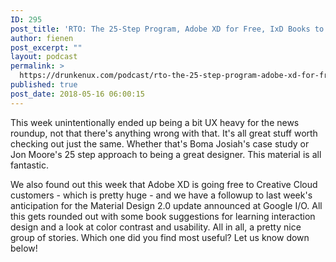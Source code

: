 ```yaml
---
ID: 295
post_title: 'RTO: The 25-Step Program, Adobe XD for Free, IxD Books to Read&#8230;'
author: fienen
post_excerpt: ""
layout: podcast
permalink: >
  https://drunkenux.com/podcast/rto-the-25-step-program-adobe-xd-for-free-ixd-books-to-read/
published: true
post_date: 2018-05-16 06:00:15
---
```

This week unintentionally ended up being a bit UX heavy for the news roundup, not that there's anything wrong with that. It's all great stuff worth checking out just the same. Whether that's Boma Josiah's case study or Jon Moore's 25 step approach to being a great designer. This material is all fantastic.

We also found out this week that Adobe XD is going free to Creative Cloud customers - which is pretty huge - and we have a followup to last week's anticipation for the Material Design 2.0 update announced at Google I/O. All this gets rounded out with some book suggestions for learning interaction design and a look at color contrast and usability. All in all, a pretty nice group of stories. Which one did you find most useful? Let us know down below!